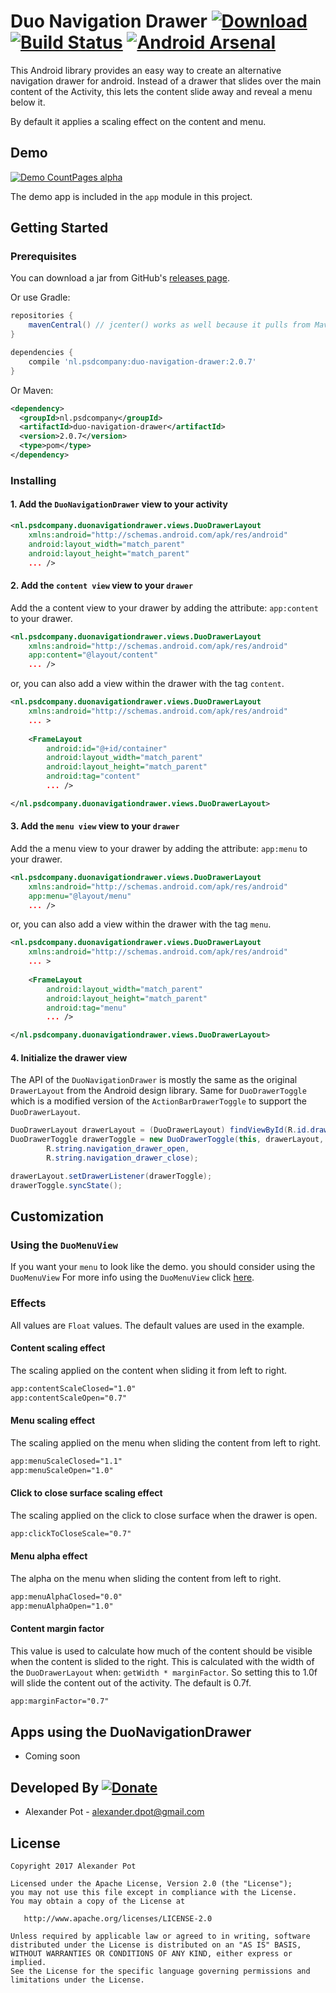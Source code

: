 # Duo Navigation Drawer [ ![Download](https://api.bintray.com/packages/psdcompany/maven/duo-navigation-drawer/images/download.svg) ](https://bintray.com/psdcompany/maven/duo-navigation-drawer/_latestVersion) [![Build Status](https://travis-ci.org/PSD-Company/duo-navigation-drawer.svg?branch=master)](https://travis-ci.org/PSD-Company/duo-navigation-drawer) [![Android Arsenal](https://img.shields.io/badge/Android%20Arsenal-DuoNavigationDrawer-brightgreen.svg?style=flat)](https://android-arsenal.com/details/1/5779)

This Android library provides an easy way to create an alternative navigation
drawer for android. Instead of a drawer that slides over the main content of
the Activity, this lets the content slide away and reveal a menu below it.

By default it applies a scaling effect on the content and menu.

## Demo
[![Demo CountPages alpha](https://j.gifs.com/vgyrrV.gif)][2]

The demo app is included in the `app` module in this project.

## Getting Started

### Prerequisites

You can download a jar from GitHub's [releases page][1].

Or use Gradle:

```gradle
repositories {
    mavenCentral() // jcenter() works as well because it pulls from Maven Central
}

dependencies {
    compile 'nl.psdcompany:duo-navigation-drawer:2.0.7'
}
```

Or Maven:

```xml
<dependency>
  <groupId>nl.psdcompany</groupId>
  <artifactId>duo-navigation-drawer</artifactId>
  <version>2.0.7</version>
  <type>pom</type>
</dependency>
```

### Installing


#### 1. Add the `DuoNavigationDrawer` view to your activity
```xml
<nl.psdcompany.duonavigationdrawer.views.DuoDrawerLayout
    xmlns:android="http://schemas.android.com/apk/res/android"
    android:layout_width="match_parent"
    android:layout_height="match_parent"
    ... />
```

#### 2. Add the `content view` view to your `drawer`
Add the a content view to your drawer by adding the attribute: `app:content` to your drawer.

```xml
<nl.psdcompany.duonavigationdrawer.views.DuoDrawerLayout
    xmlns:android="http://schemas.android.com/apk/res/android"
    app:content="@layout/content"
    ... />
```

or, you can also add a view within the drawer with the tag `content`.

```xml
<nl.psdcompany.duonavigationdrawer.views.DuoDrawerLayout
    xmlns:android="http://schemas.android.com/apk/res/android"
    ... >
    
    <FrameLayout
        android:id="@+id/container"
        android:layout_width="match_parent"
        android:layout_height="match_parent"
        android:tag="content"
        ... />

</nl.psdcompany.duonavigationdrawer.views.DuoDrawerLayout>
```

#### 3. Add the `menu view` view to your `drawer`
Add the a menu view to your drawer by adding the attribute: `app:menu` to your drawer.

```xml
<nl.psdcompany.duonavigationdrawer.views.DuoDrawerLayout
    xmlns:android="http://schemas.android.com/apk/res/android"
    app:menu="@layout/menu"
    ... />
```

or, you can also add a view within the drawer with the tag `menu`.

```xml
<nl.psdcompany.duonavigationdrawer.views.DuoDrawerLayout
    xmlns:android="http://schemas.android.com/apk/res/android"
    ... >
    
    <FrameLayout
        android:layout_width="match_parent"
        android:layout_height="match_parent"
        android:tag="menu"
        ... />

</nl.psdcompany.duonavigationdrawer.views.DuoDrawerLayout>
```

#### 4. Initialize the drawer view

The API of the `DuoNavigationDrawer` is mostly the same as the original `DrawerLayout` from the Android design library. Same for `DuoDrawerToggle` which is a modified version of the `ActionBarDrawerToggle` to support the `DuoDrawerLayout`.

```Java
DuoDrawerLayout drawerLayout = (DuoDrawerLayout) findViewById(R.id.drawer);
DuoDrawerToggle drawerToggle = new DuoDrawerToggle(this, drawerLayout, toolbar,
        R.string.navigation_drawer_open,
        R.string.navigation_drawer_close);

drawerLayout.setDrawerListener(drawerToggle);
drawerToggle.syncState();
```

## Customization

### Using the `DuoMenuView`

If you want your `menu` to look like the demo. you should consider using the `DuoMenuView` For more info using the `DuoMenuView` click [here][3].

### Effects

All values are `Float` values. The default values are used in the example.

#### Content scaling effect
The scaling applied on the content when sliding it from left to right.
```xml
app:contentScaleClosed="1.0"
app:contentScaleOpen="0.7"
```

#### Menu scaling effect
The scaling applied on the menu when sliding the content from left to right.
```xml
app:menuScaleClosed="1.1"
app:menuScaleOpen="1.0"
```

#### Click to close surface scaling effect
The scaling applied on the click to close surface when the drawer is open.
```xml
app:clickToCloseScale="0.7"
```

#### Menu alpha effect
The alpha on the menu when sliding the content from left to right.
```xml
app:menuAlphaClosed="0.0"
app:menuAlphaOpen="1.0"
```

#### Content margin factor
This value is used to calculate how much of the content should be visible when the content is slided to the right. This is calculated with the width of the `DuoDrawerLayout` when: `getWidth * marginFactor`. So setting this to 1.0f will slide the content out of the activity. The default is 0.7f.

```xml
app:marginFactor="0.7"
```
## Apps using the DuoNavigationDrawer

* Coming soon

## Developed By [![Donate](https://img.shields.io/badge/Donate-PayPal-green.svg)](http://www.paypal.me/alexanderpot)

* Alexander Pot - <alexander.dpot@gmail.com>


## License

    Copyright 2017 Alexander Pot

    Licensed under the Apache License, Version 2.0 (the "License");
    you may not use this file except in compliance with the License.
    You may obtain a copy of the License at

       http://www.apache.org/licenses/LICENSE-2.0

    Unless required by applicable law or agreed to in writing, software
    distributed under the License is distributed on an "AS IS" BASIS,
    WITHOUT WARRANTIES OR CONDITIONS OF ANY KIND, either express or implied.
    See the License for the specific language governing permissions and
    limitations under the License.

[1]: https://github.com/PSD-Company/duo-navigation-drawer/releases
[2]: https://www.youtube.com/watch?v=Batgo5dDxyw
[3]: https://github.com/PSD-Company/duo-navigation-drawer/blob/master/dev/MENU_VIEW.md
